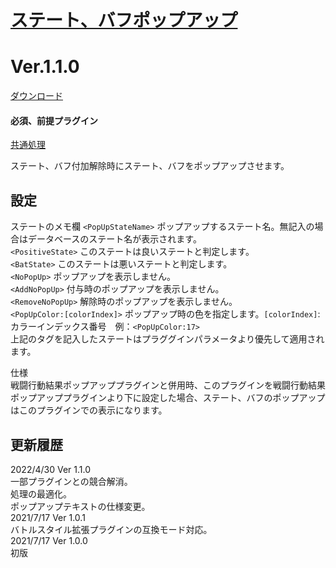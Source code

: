 # [ステート、バフポップアップ](https://raw.githubusercontent.com/nuun888/MZ/master/NUUN_popUp.js)
# Ver.1.1.0
[ダウンロード](https://raw.githubusercontent.com/nuun888/MZ/master/NUUN_popUp.js)
#### 必須、前提プラグイン
[共通処理](https://github.com/nuun888/MZ/blob/master/README/Base.md)  

ステート、バフ付加解除時にステート、バフをポップアップさせます。

## 設定
ステートのメモ欄
`<PopUpStateName>` ポップアップするステート名。無記入の場合はデータベースのステート名が表示されます。  
`<PositiveState>` このステートは良いステートと判定します。  
`<BatState>` このステートは悪いステートと判定します。  
`<NoPopUp>` ポップアップを表示しません。  
`<AddNoPopUp>` 付与時のポップアップを表示しません。  
`<RemoveNoPopUp>` 解除時のポップアップを表示しません。  
`<PopUpColor:[colorIndex]>` ポップアップ時の色を指定します。`[colorIndex]`:カラーインデックス番号　例：`<PopUpColor:17>`  
上記のタグを記入したステートはプラググインパラメータより優先して適用されます。

仕様  
戦闘行動結果ポップアッププラグインと併用時、このプラグインを戦闘行動結果ポップアッププラグインより下に設定した場合、ステート、バフのポップアップはこのプラグインでの表示になります。  

## 更新履歴
2022/4/30 Ver 1.1.0  
一部プラグインとの競合解消。  
処理の最適化。  
ポップアップテキストの仕様変更。  
2021/7/17 Ver 1.0.1  
バトルスタイル拡張プラグインの互換モード対応。  
2021/7/17 Ver 1.0.0  
初版  
